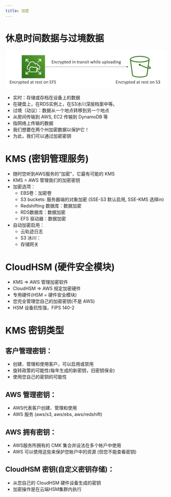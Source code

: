 ```yaml
---
title: 加密
---
```


# 休息时间数据与过境数据

![Encryption](./Encryption.png)

- 实时：存储或存档在设备上的数据
- 在硬盘上，在RDS实例上，在S3冰川深层档案中等。
- 过境（动议）：数据从一个地点转移到另一个地点
- 从房间传输到 AWS, EC2 传输到 DynamoDB 等
- 指网络上传输的数据
- 我们想要在两个州加密数据以保护它！
- 为此，我们可以通过加密密钥

# KMS (密钥管理服务)

- 随时您听到AWS服务的"加密"，它最有可能的 KMS
- KMS = AWS 管理我们的加密密钥
- 加密选项：
  - EBS卷：加密卷
  - S3 buckets: 服务器端的对象加密 (SSE-S3 默认启用, SSE-KMS 选择in)
  - Redshifting 数据库：数据加密
  - RDS数据库：数据加密
  - EFS 驱动器：数据加密
- 自动加密启用：
  - 云轨迹日志
  - S3 冰川：
  - 存储网关

# CloudHSM (硬件安全模块)

- KMS => AWS 管理加密软件
- CloudHSM => AWS 规定加密硬件
- 专用硬件(HSM = 硬件安全模块)
- 您完全管理您自己的加密密钥(不是 AWS)
- HSM 设备抗性强，FIPS 140-2

# KMS 密钥类型

## 客户管理密钥：

- 创建、管理和使用客户，可以启用或禁用
- 旋转政策的可能性(每年生成的新密钥，旧密钥保全)
- 使用您自己的密钥的可能性

## AWS 管理密钥：

- AWS代表客户创建、管理和使用
- AWS 服务 (aws/s3, aws/ebs, aws/redshift)

## AWS 拥有密钥：

- AWS服务所拥有的 CMK 集合并设法在多个帐户中使用
- AWS 可以使用这些来保护您帐户中的资源 (但您不能查看密钥)

## CloudHSM 密钥(自定义密钥存储)：

- 从您自己的 CloudHSM 硬件设备生成的密钥
- 加密操作是在云端HSM集群内执行
